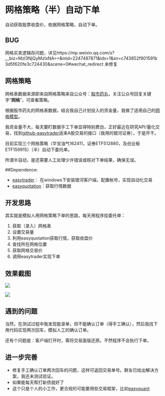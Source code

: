 # 网格策略（半）自动下单
自动获取股票收盘价，依据网格策略，自动下单。

## BUG
网格买卖逻辑存问题，详见https://mp.weixin.qq.com/s?__biz=MzI3NjQyMzIxNA==&mid=2247487871&idx=1&sn=c743852f901591b3d5f620fe3c724430&scene=0#wechat_redirect
未修复

## 网格策略
网格表数据来源即来自网格策略来自公众号：[股市药丸](http://weixin.sogou.com/weixin?type=1&s_from=input&query=%E8%82%A1%E5%B8%82%E8%8D%AF%E4%B8%B8&ie=utf8&_sug_=y&_sug_type_=&w=01019900&sut=11768&sst0=1506520645458&lkt=7%2C1506520634975%2C1506520645356)，关注公众号回复关键字“**网格**”，可查看策略。

根据股市药丸的网格表数据，结合我自己计划投入的资金量，我做了适用自己的[网格模型](https://github.com/luyh/test_easytrade/blob/master/%E7%BD%91%E6%A0%BC%E6%A8%A1%E5%9E%8B.numbers)。

我资金量不大，每天要盯数据手工下单显得特别费劲，正好最近在研究API/量化交易，找到[github-easytrader](https://github.com/shidenggui/easytrader)适来A股交易的接口（我用的银河证券），于是开干。

目前实现三个网格策略（华宝油气162411，证券ETF512880，及创业板ETF159915）（半）自动下委托单。

所谓半自动，是还需要人工处理少许错误或核对下单结果，确保无误。

##Dependence:

- [easytrader](https://github.com/shidenggui/easytrader)：
在windows下安装银河客户端，配置帐号，实现自动化交易
- [easyquotation](https://github.com/shidenggui/easyquotation)：获取行情数据


## 开发思路
其实就是模拟人用网格策略下单的思路，每天用程序挂委托单：
1. 获取（录入）网格表
2. 设置交易量
2. 利用easyquotation获取行情，获取收盘价
3. 查找所在网格位置
4. 获取网格交易价
5. 调用easytrader实现下单

## 效果截图
![](https://ooo.0o0.ooo/2017/11/08/5a03240a8e514.png)

![](https://i.loli.net/2017/11/08/5a0324426d557.png)



## 遇到的问题
当然，在测试过程中我发现能录单，但不能确认订单（得手工确认），然后我找下用代码实现两次回车，模拟人工的确认订单。

还有个问题是：客户端打开时，需将交易面版还原。不然程序不会执行下单。

## 进一步完善
- 修复手工确认订单两次回车的问题，这样可返回交易单号。群友已给出解决方案，我还未测试验证。
- 如果能每天帮打新债就好了
- 这个只是个人的小工作，更合规的可能要用些交易框架，比如[easyquant](https://github.com/shidenggui/easyquant)

